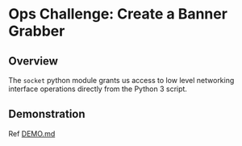 # Ops Challenge: Create a Banner Grabber

## Overview

The `socket` python module grants us access to low level networking interface operations directly from the Python 3 script.

## Demonstration

Ref [DEMO.md](DEMO.md)
